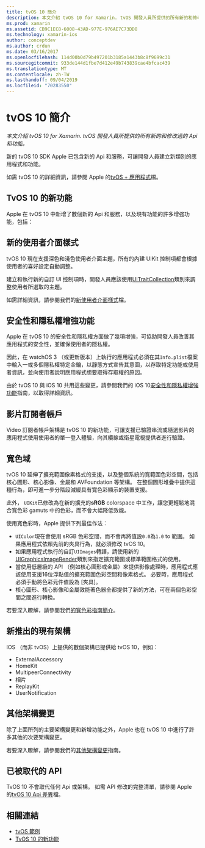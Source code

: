 ```yaml
---
title: tvOS 10 簡介
description: 本文介紹 tvOS 10 for Xamarin. tvOS 開發人員所提供的所有新的和修改過的 Api 和功能。
ms.prod: xamarin
ms.assetid: CB9C1EC8-6008-43AD-977E-976AE7C73DD8
ms.technology: xamarin-ios
author: conceptdev
ms.author: crdun
ms.date: 03/16/2017
ms.openlocfilehash: 114d00b0d79b497201b3185a1443b8c8f9699c31
ms.sourcegitcommit: 933de144d1fbe7d412e49b743839cae4bfcac439
ms.translationtype: MT
ms.contentlocale: zh-TW
ms.lasthandoff: 09/04/2019
ms.locfileid: "70283550"
---
```

# <a name="introduction-to-tvos-10"></a>tvOS 10 簡介

_本文介紹 tvOS 10 for Xamarin. tvOS 開發人員所提供的所有新的和修改過的 Api 和功能。_

新的 tvOS 10 SDK Apple 已包含新的 Api 和服務，可讓開發人員建立新類別的應用程式和功能。 

如需 tvOS 10 的詳細資訊，請參閱 Apple 的[tvOS + 應用程式](https://developer.apple.com/tvos/)檔。

## <a name="whats-new-in-tvos-10"></a>TvOS 10 的新功能

Apple 在 tvOS 10 中新增了數個新的 Api 和服務，以及現有功能的許多增強功能，包括：

## <a name="new-user-interface-styles"></a>新的使用者介面樣式

tvOS 10 現在支援深色和淺色使用者介面主題，所有的內建 UIKit 控制項都會根據使用者的喜好設定自動調整。

建立和執行新的自訂 UI 控制項時，開發人員應該使用[UITraitCollection](https://developer.apple.com/reference/uikit/uitraitcollection)類別來調整使用者所選取的主題。

如需詳細資訊，請參閱我們的[新使用者介面樣式](~/ios/tvos/platform/user-interface-styles.md)檔。

## <a name="security-and-privacy-enhancements"></a>安全性和隱私權增強功能

Apple 在 tvOS 10 的安全性和隱私權方面做了幾項增強，可協助開發人員改善其應用程式的安全性，並確保使用者的隱私權。

因此，在 watchOS 3 （或更新版本）上執行的應用程式必須在其`Info.plist`檔案中輸入一或多個隱私權特定金鑰，以靜態方式宣告其意圖，以存取特定功能或使用者資訊，並向使用者說明應用程式想要取得存取權的原因。

由於 tvOS 10 與 iOS 10 共用這些變更，請參閱我們的 iOS 10[安全性和隱私權增強功能](~/ios/app-fundamentals/security-privacy.md)指南，以取得詳細資訊。

## <a name="video-subscriber-account"></a>影片訂閱者帳戶

Video 訂閱者帳戶架構是 tvOS 10 的新功能，可讓支援已驗證串流或隨選影片的應用程式使用使用者的單一登入體驗，向其纜線或衛星電視提供者進行驗證。

<!--To find out more, please see our [Video Subscriber Account](~/ios/platform-features/introduction-to-ios10/video-subscriber-account/) guide.-->

## <a name="wide-color"></a>寬色域

tvOS 10 延伸了擴充範圍像素格式的支援，以及整個系統的寬範圍色彩空間，包括核心圖形、核心影像、金屬和 AVFoundation 等架構。 在整個圖形堆疊中提供這種行為，即可進一步分階段減緩具有寬色彩顯示的裝置支援。

此外， `UIKit`已修改為在新的擴充的**sRGB** colorspace 中工作，讓您更輕鬆地混合寬色彩 gamuts 中的色彩，而不會大幅降低效能。

使用寬色彩時，Apple 提供下列最佳作法：

- `UIColor`現在會使用 sRGB 色彩空間，而不會再將值設`0.0`為`1.0` to 範圍。 如果應用程式依賴先前的夾具行為，就必須修改 tvOS 10。
- 如果應用程式執行的自訂`UIImages`轉譯，請使用新的[UIGraphicsImageRender](https://developer.apple.com/reference/uikit/uigraphicsimagerenderer)類別來指定擴充範圍或標準範圍格式的使用。
- 當使用低層級的 API （例如核心圖形或金屬）來提供影像處理時，應用程式應該使用支援16位浮點值的擴充範圍色彩空間和像素格式。 必要時，應用程式必須手動將色彩元件值設為 [夾具]。
- 核心圖形、核心影像和金屬效能著色器全都提供了新的方法，可在兩個色彩空間之間進行轉換。

若要深入瞭解，請參閱我們[的寬色彩指南簡介](~/ios/platform/wide-color.md)。

## <a name="newly-available-existing-frameworks"></a>新推出的現有架構

IOS （而非 tvOS）上提供的數個架構已提供給 tvOS 10，例如：

- ExternalAccessory
- HomeKit
- MultipeerConnectivity
- 相片
- ReplayKit
- UserNotification

## <a name="additional-framework-changes"></a>其他架構變更

除了上面所列的主要架構變更和新增功能之外，Apple 也在 tvOS 10 中進行了許多其他的次要架構變更。

若要深入瞭解，請參閱我們的[其他架構變更](~/ios/tvos/platform/introduction-to-tvos10/additional-framework-changes.md)指南。

## <a name="deprecated-apis"></a>已被取代的 API

TvOS 10 不會取代任何 Api 或架構。 如需 API 修改的完整清單，請參閱 Apple 的[tvOS 10 Api 差異](https://developer.apple.com/library/prerelease/content/releasenotes/General/tvOS10APIDiffs/index.html)檔。



## <a name="related-links"></a>相關連結

- [tvOS 範例](https://docs.microsoft.com/samples/browse/?products=xamarin&term=Xamarin.iOS+tvOS)
- [TvOS 10 的新功能](https://developer.apple.com/library/prerelease/content/releasenotes/General/WhatsNewinTVOS/Articles/tvOS10.html#//apple_ref/doc/uid/TP40017259-SW1)

